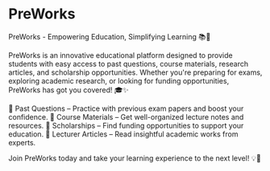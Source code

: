 # PreWorks
PreWorks - Empowering Education, Simplifying Learning 📚🚀

PreWorks is an innovative educational platform designed to provide students with easy access to past questions, course materials, research articles, and scholarship opportunities. Whether you're preparing for exams, exploring academic research, or looking for funding opportunities, PreWorks has got you covered! 🎓✨

🔹 Past Questions – Practice with previous exam papers and boost your confidence.
🔹 Course Materials – Get well-organized lecture notes and resources.
🔹 Scholarships – Find funding opportunities to support your education.
🔹 Lecturer Articles – Read insightful academic works from experts.

Join PreWorks today and take your learning experience to the next level! 💡📖
